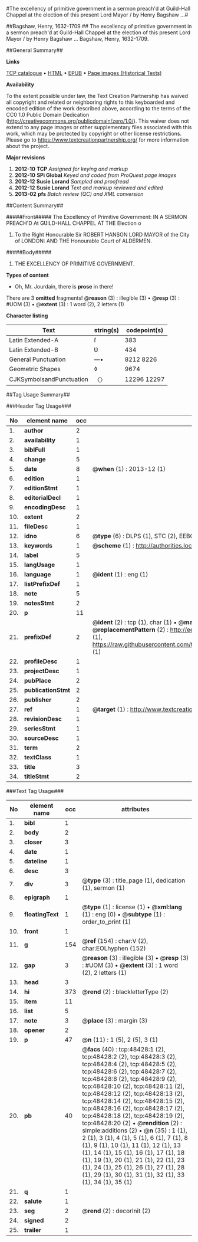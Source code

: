 #The excellency of primitive government in a sermon preach'd at Guild-Hall Chappel at the election of this present Lord Mayor / by Henry Bagshaw ...#

##Bagshaw, Henry, 1632-1709.##
The excellency of primitive government in a sermon preach'd at Guild-Hall Chappel at the election of this present Lord Mayor / by Henry Bagshaw ...
Bagshaw, Henry, 1632-1709.

##General Summary##

**Links**

[TCP catalogue](http://www.ota.ox.ac.uk/tcp/)  • 
[HTML](http://tei.it.ox.ac.uk/tcp/Texts-HTML/free/A29/A29266.html)  • 
[EPUB](http://tei.it.ox.ac.uk/tcp/Texts-EPUB/free/A29/A29266.epub) • 
[Page images (Historical Texts)](https://historicaltexts.jisc.ac.uk/eebo-11733159e)

**Availability**

To the extent possible under law, the Text Creation Partnership has waived all copyright and related or neighboring rights to this keyboarded and encoded edition of the work described above, according to the terms of the CC0 1.0 Public Domain Dedication (http://creativecommons.org/publicdomain/zero/1.0/). This waiver does not extend to any page images or other supplementary files associated with this work, which may be protected by copyright or other license restrictions. Please go to https://www.textcreationpartnership.org/ for more information about the project.

**Major revisions**

1. __2012-10__ __TCP__ *Assigned for keying and markup*
1. __2012-10__ __SPi Global__ *Keyed and coded from ProQuest page images*
1. __2012-12__ __Susie Lorand__ *Sampled and proofread*
1. __2012-12__ __Susie Lorand__ *Text and markup reviewed and edited*
1. __2013-02__ __pfs__ *Batch review (QC) and XML conversion*

##Content Summary##

#####Front#####
The Excellency of Primitive Government: IN A SERMON PREACH'D At GƲILD-HALL CHAPPEL AT THE Election o
1. To the Right Honourable Sir ROBERT HANSON LORD MAYOR of the City of LONDON: AND THE Honourable Court of ALDERMEN.

#####Body#####

1. THE EXCELLENCY OF PRIMITIVE GOVERNMENT.

**Types of content**

  * Oh, Mr. Jourdain, there is **prose** in there!

There are 3 **omitted** fragments! 
 @__reason__ (3) : illegible (3)  •  @__resp__ (3) : #UOM (3)  •  @__extent__ (3) : 1 word (2), 2 letters (1)

**Character listing**


|Text|string(s)|codepoint(s)|
|---|---|---|
|Latin Extended-A|ſ|383|
|Latin Extended-B|Ʋ|434|
|General Punctuation|—•|8212 8226|
|Geometric Shapes|◊|9674|
|CJKSymbolsandPunctuation|〈〉|12296 12297|

##Tag Usage Summary##

###Header Tag Usage###

|No|element name|occ|attributes|
|---|---|---|---|
|1.|__author__|2||
|2.|__availability__|1||
|3.|__biblFull__|1||
|4.|__change__|5||
|5.|__date__|8| @__when__ (1) : 2013-12 (1)|
|6.|__edition__|1||
|7.|__editionStmt__|1||
|8.|__editorialDecl__|1||
|9.|__encodingDesc__|1||
|10.|__extent__|2||
|11.|__fileDesc__|1||
|12.|__idno__|6| @__type__ (6) : DLPS (1), STC (2), EEBO-CITATION (1), OCLC (1), VID (1)|
|13.|__keywords__|1| @__scheme__ (1) : http://authorities.loc.gov/ (1)|
|14.|__label__|5||
|15.|__langUsage__|1||
|16.|__language__|1| @__ident__ (1) : eng (1)|
|17.|__listPrefixDef__|1||
|18.|__note__|5||
|19.|__notesStmt__|2||
|20.|__p__|11||
|21.|__prefixDef__|2| @__ident__ (2) : tcp (1), char (1)  •  @__matchPattern__ (2) : ([0-9\-]+):([0-9IVX]+) (1), (.+) (1)  •  @__replacementPattern__ (2) : http://eebo.chadwyck.com/downloadtiff?vid=$1&page=$2 (1), https://raw.githubusercontent.com/textcreationpartnership/Texts/master/tcpchars.xml#$1 (1)|
|22.|__profileDesc__|1||
|23.|__projectDesc__|1||
|24.|__pubPlace__|2||
|25.|__publicationStmt__|2||
|26.|__publisher__|2||
|27.|__ref__|1| @__target__ (1) : http://www.textcreationpartnership.org/docs/. (1)|
|28.|__revisionDesc__|1||
|29.|__seriesStmt__|1||
|30.|__sourceDesc__|1||
|31.|__term__|2||
|32.|__textClass__|1||
|33.|__title__|3||
|34.|__titleStmt__|2||


###Text Tag Usage###

|No|element name|occ|attributes|
|---|---|---|---|
|1.|__bibl__|1||
|2.|__body__|2||
|3.|__closer__|3||
|4.|__date__|1||
|5.|__dateline__|1||
|6.|__desc__|3||
|7.|__div__|3| @__type__ (3) : title_page (1), dedication (1), sermon (1)|
|8.|__epigraph__|1||
|9.|__floatingText__|1| @__type__ (1) : license (1)  •  @__xml:lang__ (1) : eng (0)  •  @__subtype__ (1) : order_to_print (1)|
|10.|__front__|1||
|11.|__g__|154| @__ref__ (154) : char:V (2), char:EOLhyphen (152)|
|12.|__gap__|3| @__reason__ (3) : illegible (3)  •  @__resp__ (3) : #UOM (3)  •  @__extent__ (3) : 1 word (2), 2 letters (1)|
|13.|__head__|3||
|14.|__hi__|373| @__rend__ (2) : blackletterType (2)|
|15.|__item__|11||
|16.|__list__|5||
|17.|__note__|3| @__place__ (3) : margin (3)|
|18.|__opener__|2||
|19.|__p__|47| @__n__ (11) : 1 (5), 2 (5), 3 (1)|
|20.|__pb__|40| @__facs__ (40) : tcp:48428:1 (2), tcp:48428:2 (2), tcp:48428:3 (2), tcp:48428:4 (2), tcp:48428:5 (2), tcp:48428:6 (2), tcp:48428:7 (2), tcp:48428:8 (2), tcp:48428:9 (2), tcp:48428:10 (2), tcp:48428:11 (2), tcp:48428:12 (2), tcp:48428:13 (2), tcp:48428:14 (2), tcp:48428:15 (2), tcp:48428:16 (2), tcp:48428:17 (2), tcp:48428:18 (2), tcp:48428:19 (2), tcp:48428:20 (2)  •  @__rendition__ (2) : simple:additions (2)  •  @__n__ (35) : 1 (1), 2 (1), 3 (1), 4 (1), 5 (1), 6 (1), 7 (1), 8 (1), 9 (1), 10 (1), 11 (1), 12 (1), 13 (1), 14 (1), 15 (1), 16 (1), 17 (1), 18 (1), 19 (1), 20 (1), 21 (1), 22 (1), 23 (1), 24 (1), 25 (1), 26 (1), 27 (1), 28 (1), 29 (1), 30 (1), 31 (1), 32 (1), 33 (1), 34 (1), 35 (1)|
|21.|__q__|1||
|22.|__salute__|1||
|23.|__seg__|2| @__rend__ (2) : decorInit (2)|
|24.|__signed__|2||
|25.|__trailer__|1||
